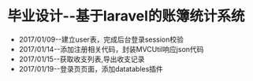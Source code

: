 # 毕业设计--基于laravel的账簿统计系统

- 2017/01/09--建立user表，完成后台登录session校验
- 2017/01/14--添加注册相关代码，封装MVCUtil响应json代码
- 2017/01/15--获取收支列表,导出收支记录
- 2017/01/19--登录页页面，添加datatables插件